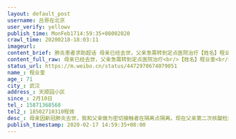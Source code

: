 ```yaml
---
layout: default_post
username: 吕哥在北京
user_verify: yellowv
publish_time: MonFeb1714:59:35+08002020
crawl_time: 20200218-18:03:11
imageurl: 
content_brief: 肺炎患者求助超话 母亲已经去世，父亲急需转到定点医院治疗【姓名】程业奎【年龄】71【所在城市】武汉【所在小区、社区】天顺园小区【患病时间】2月10日【联系方式】15871368568【其他紧急联系人】18502710310程效【病情描述】 母亲因新冠肺炎去世，我和父亲做为密切接触者在隔离点隔离。 ...全文
content_full_raw: 母亲已经去世，父亲急需转到定点医院治疗<br/>【姓名】程业奎<br/>【年龄】71<br/>【所在城市】武汉<br/>【所在小区、社区】天顺园小区<br/>【患病时间】2月10日<br/>【联系方式】15871368568<br/>【其他紧急联系人】18502710310程效<br/>【病情描述】母亲因新冠肺炎去世，我和父亲做为密切接触者在隔离点隔离。现在父亲第二次核酸检测为阳性，并有低热和干咳并有血丝等症状。父亲16年做过喉癌手术，身体状况不好，隔离点并无药物治疗，现在急需转到定点医院进行专业治疗。已报备社区，社区让我们等待，但母亲就是这样被耽误去世，实在不想看到父亲也是这种情况。<adata-url="http://t.cn/ELT0hke"href="http://weibo.com/p/1001018008611000000000000"data-hide=""><spanclass='url-icon'><imgstyle='width:1rem;height:1rem'src='https://h5.sinaimg.cn/upload/2015/09/25/3/timeline_card_small_location_default.png'></span><spanclass="surl-text">北京</span></a>
status_url: https://m.weibo.cn/status/4472970674079051
name_: 程业奎
age_: 71
city_: 武汉
address_: 天顺园小区
since_: 2月10日
tel_: 15871368568
tel2_: 18502710310程效
desc_: 母亲因新冠肺炎去世，我和父亲做为密切接触者在隔离点隔离。现在父亲第二次核酸检测为阳性，并有低热和干咳并有血丝等症状。父亲16年做过喉癌手术，身体状况不好，隔离点并无药物治疗，现在急需转到定点医院进行专业治疗。已报备社区，社区让我们等待，但母亲就是这样被耽误去世，实在不想看到父亲也是这种情况。<adata-url="http//t.cn/ELT0hke"href="http//weibo.com/p/1001018008611000000000000"data-hide=""><spanclass='url-icon'><imgstyle='width1rem;height1rem'src='https//h5.sinaimg.cn/upload/2015/09/25/3/timeline_card_small_location_default.png'></span><spanclass="surl-text">北京</span></a>
publish_timestamp: 2020-02-17 14:59:35+08:00
---
```

